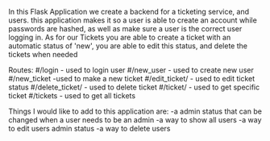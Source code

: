 In this Flask Application we create a backend for a ticketing service, and users. this application makes it so a user is able to create an account while passwords are hashed, as well as make sure a user is the correct user logging in. As for our Tickets you are able to create a ticket with an automatic status of 'new', you are able to edit this status, and delete the tickets when needed

Routes:
#/login - used to login user
#/new_user - used to create new user
#/new_ticket -used to make a new ticket
#/edit_ticket/<id> - used to edit ticket status
#/delete_ticket/<id>  - used to delete ticket
#/ticket/<id>  - used to get specific ticket
#/tickets - used to get all tickets

Things I would like to add to this application are:
 -a admin status that can be changed when a user needs to be an admin
 -a way to show all users
 -a way to edit users admin status
 -a way to delete users